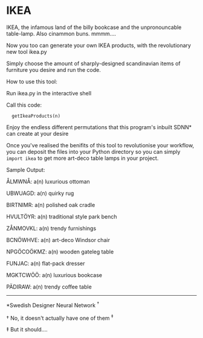 IKEA
====

IKEA, the infamous land of the billy bookcase and the unpronouncable table-lamp. Also cinammon buns. mmmm....

Now you too can generate your own IKEA products, with the revolutionary new tool ikea.py

Simply choose the amount of sharply-designed scandinavian items of furniture you desire and run the code.

How to use this tool:

   Run ikea.py in the interactive shell
   
   Call this code:
   
      getIkeaProducts(n)
   
   Enjoy the endless different permutations that this program's inbuilt SDNN* can create at your desire

Once you've realised the benifits of this tool to revolutionise your workflow, you can deposit the files into your Python directory so you can simply `import ikea` to get more art-deco table lamps in your project.

Sample Output:

ÅLMWNÅ: a(n) luxurious ottoman

UBWUAGD: a(n) quirky rug

BIRTNIMR: a(n) polished oak cradle

HVULTÖYR: a(n) traditional style park bench

ZÅNMOVKL: a(n) trendy furnishings

BCNÖWHVE: a(n) art-deco Windsor chair

NPGÖCOÖKMZ: a(n) wooden gateleg table

FUNJAC: a(n) flat-pack dresser

MGKTCWÖÖ: a(n) luxurious bookcase

PÄDIRAW: a(n) trendy coffee table


----

\*Swedish Designer Neural Network <sup>†

† No, it doesn't actually have one of them <sup>‡

‡ But it should....
